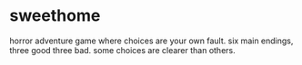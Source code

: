 # sweethome
horror adventure game where choices are your own fault. six main endings, three good three bad. some choices are clearer than others. 
